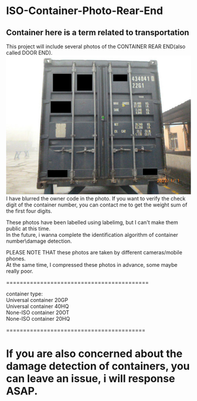 # ISO-Container-Photo-Rear-End
## Container here is a term related to transportation

This project will include several photos of the CONTAINER REAR END(also called DOOR END).  
 ![image](https://github.com/zrazerx/ISO-Container-Photo-Rear-End/blob/main/example/example.png)
I have blurred the owner code in the photo. If you want to verify the check digit of the container number, you can contact me to get the weight sum of the first four digits.  
  
These photos have been labelled using labelimg, but I can't make them public at this time.  
In the future, i wanna complete the identification algorithm of container number\damage detection.  

PLEASE NOTE THAT these photos are taken by different cameras/mobile phones.   
At the same time, I compressed these photos in advance, some maybe really poor.  

==========================================

container type:   
    Universal container       20GP  
    Universal container       40HQ  
    None-ISO container        20OT  
    None-ISO container        20HQ     
    
=========================================   

 # If you are also concerned about the damage detection of containers, you can leave an issue, i will response ASAP.

 

   
